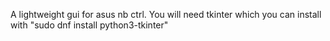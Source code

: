 A lightweight gui for asus nb ctrl. You will need tkinter which you can install with "sudo dnf install python3-tkinter"
